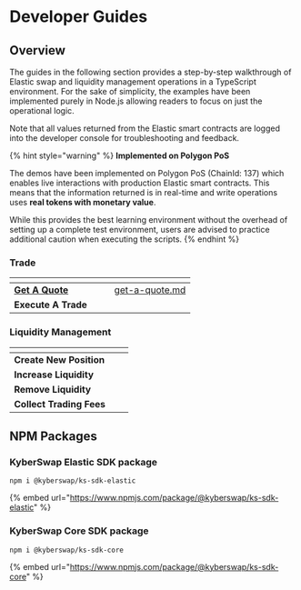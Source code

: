 # Developer Guides

## Overview

The guides in the following section provides a step-by-step walkthrough of Elastic swap and liquidity management operations in a TypeScript environment. For the sake of simplicity, the examples have been implemented purely in Node.js allowing readers to focus on just the operational logic.

Note that all values returned from the Elastic smart contracts are logged into the developer console for troubleshooting and feedback.

{% hint style="warning" %}
**Implemented on Polygon PoS**

The demos have been implemented on Polygon PoS (ChainId: 137) which enables live interactions with production Elastic smart contracts. This means that the information returned is in real-time and write operations uses **real tokens with monetary value**.

While this provides the best learning environment without the overhead of setting up a complete test environment, users are advised to practice additional caution when executing the scripts.
{% endhint %}

### Trade

<table data-view="cards"><thead><tr><th></th><th data-hidden></th><th data-hidden></th><th data-hidden data-card-target data-type="content-ref"></th></tr></thead><tbody><tr><td><a href="get-a-quote.md"><strong>Get A Quote</strong></a></td><td></td><td></td><td><a href="get-a-quote.md">get-a-quote.md</a></td></tr><tr><td><strong>Execute A Trade</strong></td><td></td><td></td><td></td></tr></tbody></table>

### Liquidity Management

<table data-view="cards"><thead><tr><th></th><th data-hidden></th><th data-hidden></th></tr></thead><tbody><tr><td><strong>Create New Position</strong></td><td></td><td></td></tr><tr><td><strong>Increase Liquidity</strong></td><td></td><td></td></tr><tr><td><strong>Remove Liquidity</strong></td><td></td><td></td></tr><tr><td><strong>Collect Trading Fees</strong></td><td></td><td></td></tr></tbody></table>

## NPM Packages

### KyberSwap Elastic SDK package

```
npm i @kyberswap/ks-sdk-elastic
```

{% embed url="https://www.npmjs.com/package/@kyberswap/ks-sdk-elastic" %}

### KyberSwap Core SDK package

```
npm i @kyberswap/ks-sdk-core
```

{% embed url="https://www.npmjs.com/package/@kyberswap/ks-sdk-core" %}
